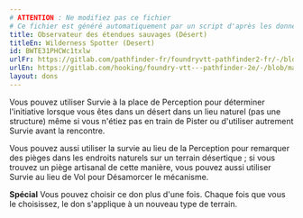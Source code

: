 ```yaml
---
# ATTENTION : Ne modifiez pas ce fichier
# Ce fichier est généré automatiquement par un script d'après les données du module Foundry VTT officiel et de sa traduction
title: Observateur des étendues sauvages (Désert)
titleEn: Wilderness Spotter (Desert)
id: BWTE31PHCWc1txlw
urlFr: https://gitlab.com/pathfinder-fr/foundryvtt-pathfinder2-fr/-/blob/master/data/feats/BWTE31PHCWc1txlw.htm
urlEn: https://gitlab.com/hooking/foundry-vtt---pathfinder-2e/-/blob/master/packs/data/feats.db/wilderness-spotter-desert.json
layout: dons
---
```

Vous pouvez utiliser Survie à la place de Perception pour déterminer l'initiative lorsque vous êtes dans un désert dans un lieu naturel (pas une structure) même si vous n'étiez pas en train de Pister ou d'utiliser autrement Survie avant la rencontre.

Vous pouvez aussi utiliser la survie au lieu de la Perception pour remarquer des pièges dans les endroits naturels sur un terrain désertique ; si vous trouvez un piège artisanal de cette manière, vous pouvez aussi utiliser Survie au lieu de Vol pour Désamorcer le mécanisme.

**Spécial** Vous pouvez choisir ce don plus d'une fois. Chaque fois que vous le choisissez, le don s'applique à un nouveau type de terrain.
